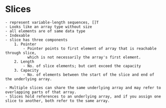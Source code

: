 # Slices

    - represent variable-length sequences, []T
    - Looks like an array type without size
    - all elements are of same data type
    - Indexable
    - slice has three components
        1. Pointer
            - Pointer points to first element of array that is reachable through slice,
              which is not necessarily the array's first element.
        2. Length
            - No. of slice elements; but cant exceed the capacity
        3. Capacity
            - No. of elements between the start of the slice and end of the underlying array.

    - Multiple slices can share the same underlying array and may refer to overlapping parts of that array.
    - Slices hold references to an underlying array, and if you assign one slice to another, both refer to the same array.
